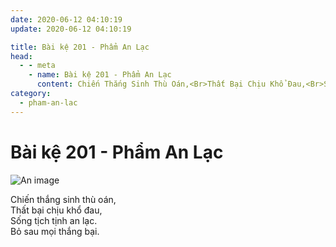 ```yaml
---
date: 2020-06-12 04:10:19
update: 2020-06-12 04:10:19

title: Bài kệ 201 - Phẩm An Lạc
head:
  - - meta
    - name: Bài kệ 201 - Phẩm An Lạc
      content: Chiến Thắng Sinh Thù Oán,<Br>Thất Bại Chịu Khổ Đau,<Br>Sống Tịch Tịnh An Lạc.<Br>Bỏ Sau Mọi Thắng Bại.<Br>
category:
  - pham-an-lac
---
```


# Bài kệ 201 - Phẩm An Lạc

![An image](/img/pham-an-lac/pham-an-lac-201.jpg)

Chiến thắng sinh thù oán,<br>Thất bại chịu khổ đau,<br>Sống tịch tịnh an lạc.<br>Bỏ sau mọi thắng bại.<br>
